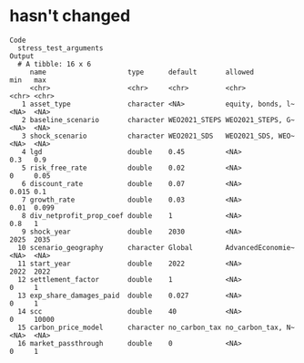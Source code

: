 # hasn't changed

    Code
      stress_test_arguments
    Output
      # A tibble: 16 x 6
         name                    type      default       allowed           min   max  
         <chr>                   <chr>     <chr>         <chr>             <chr> <chr>
       1 asset_type              character <NA>          equity, bonds, l~ <NA>  <NA> 
       2 baseline_scenario       character WEO2021_STEPS WEO2021_STEPS, G~ <NA>  <NA> 
       3 shock_scenario          character WEO2021_SDS   WEO2021_SDS, WEO~ <NA>  <NA> 
       4 lgd                     double    0.45          <NA>              0.3   0.9  
       5 risk_free_rate          double    0.02          <NA>              0     0.05 
       6 discount_rate           double    0.07          <NA>              0.015 0.1  
       7 growth_rate             double    0.03          <NA>              0.01  0.099
       8 div_netprofit_prop_coef double    1             <NA>              0.8   1    
       9 shock_year              double    2030          <NA>              2025  2035 
      10 scenario_geography      character Global        AdvancedEconomie~ <NA>  <NA> 
      11 start_year              double    2022          <NA>              2022  2022 
      12 settlement_factor       double    1             <NA>              0     1    
      13 exp_share_damages_paid  double    0.027         <NA>              0     1    
      14 scc                     double    40            <NA>              0     10000
      15 carbon_price_model      character no_carbon_tax no_carbon_tax, N~ <NA>  <NA> 
      16 market_passthrough      double    0             <NA>              0     1    

